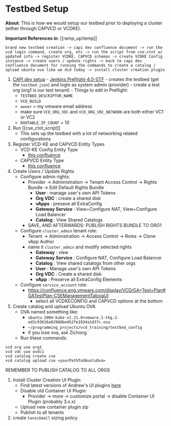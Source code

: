 # Testbed Setup
**About**:
This is how we would setup our testbed prior to deploying a cluster (either through CAPVCD or VCDKE).

**Important References in**: [[ramp_up/temp]]

```
brand new testbed creation -> capi dev confluence document -> run the vcd login command, create org, etc -> run the script from cse-ctot w/ updated info -> register VCDKE, CAPVCD schemas -> create VCDKE Config instance -> create users / update rights -> back to capi dev confluence document for running the commands to create a catalog / upload ubuntu ova like we did today -> install cluster creation plugin
```
1.   [CAPI dev setup](https://confluence.eng.vmware.com/pages/viewpage.action?spaceKey=VCD&title=CAPI+dev+set+up)
	- [Jenkins Preflight-4.0-STF](https://sp-taas-vcd-butler.svc.eng.vmware.com/job/Preflight-4.0-STF/)
	- creates the testbed (get the `testbed.json`) and login as system admin (provider)
	- create a test org (org1 is our test tenant)
	- Things to edit in Preflight:
		- `TESTBED_DESCRIPTOR_NAME`
		- `VCD_BUILD`
		- `owner` = my vmware email address
		- make sure `VCD_ORG_VDC` and `VCD_ORG_VDC_NETWORK` are both either VC1 or VC2
		- `ROUTABLE_IP_COUNT` = 10
2.  Run [[cse_ctot_script]]
	- This sets up the testbed with a lot of networking related configurations
3. Register VCD-KE and CAPVCD Entity Types
	- VCD-KE Config Entity Type
		- [this confluence](https://confluence.eng.vmware.com/pages/viewpage.action?pageId=1453372223)
	- CAPVCD Entity Type
		- [this confluence](https://confluence.eng.vmware.com/pages/viewpage.action?pageId=1453364827)
4.  Create Users / Update Rights
	- Configure admin rights:
		- Provider -> Administration -> Tenant Access Control -> Rights Bundle -> Edit Default Rights Bundle
			- **User** : manage user's own API Tokens
			-  **Org VDC** : create a shared disk
			- **vApps** : preseve all ExtraConfig
			- **Gateway Service** : View+Configure NAT, View+Configure Load Balancer
			- **Catalog** : View Shared Catalogs
		- SAVE, AND AFTERWARDS: PUBLISH RIGHTS BUNDLE TO ORG1
	- Configure `cluster_admin` tenant role:
		- Tenant -> Administration -> Access Control -> Roles -> Clone vApp Author
		- name it `cluster_admin` and modify selected rights
			- **Gateway** : view
			- **Gateway Service** : Configure NAT, Configure Load Balancer
			- **Catalog** : View shared catalogs from other orgs
			- **User** : Manage user's own API Tokens
			- **Org VDC** : Create a shared disk
			- **vApp** : Preserve all ExtraConfig Elements
	- Configure `service_account` role:
		- https://confluence.eng.vmware.com/display/VCD/GA+Test+Plan#GATestPlan-CSEManagementTabviaUI
			- select all VCDKECONFIG and CAPVCD options at the bottom
5.  Create catalog and upload Ubuntu OVA
	- OVA named something like:
		- `ubuntu-2004-kube-v1.21.8+vmware.1-tkg.2-ed3c93616a02968be452fe1934a1d37c.ova`
		- `~/programming_projects/vcd_training/testbed_config`
		- if you lose ova, ask Zichong
	- Run these commands:
```
vcd org use org1
vcd vdc use ovdc1
vcd catalog create cse
vcd catalog upload cse <yourPathToUbuntuOva>
```
REMEMBER TO PUBLISH CATALOG TO ALL ORGS

1. Install Cluster Creation UI Plugin
	- Find latest versions of Andrew's UI plugins [here](https://confluence.eng.vmware.com/display/VCD/UI+v4+-+Builds)
	- Disable old Container UI Plugin:
		- Provider -> more -> customize portal -> disable Container UI Plugin (probably 3.x.x)
	- Upload new container plugin zip 
	- Publish to all tenants
2. create `tanzuSmall` sizing policy